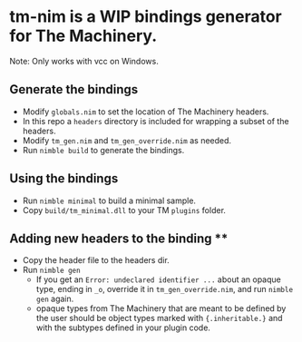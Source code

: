 # tm-nim is a WIP bindings generator for The Machinery. #

Note: Only works with vcc on Windows.
## Generate the bindings ##
- Modify `globals.nim` to set the location of The Machinery headers.
- In this repo a `headers` directory is included for wrapping a subset of the headers.
- Modify `tm_gen.nim` and `tm_gen_override.nim` as needed.
- Run `nimble build` to generate the bindings.

## Using the bindings ##
- Run `nimble minimal` to build a minimal sample.
- Copy `build/tm_minimal.dll` to your TM `plugins` folder.

## Adding new headers to the binding **
- Copy the header file to the headers dir.
- Run `nimble gen`
  - If you get an `Error: undeclared identifier ...` about an opaque type, ending in `_o`, override it in `tm_gen_override.nim`, and run `nimble gen` again.
  - opaque types from The Machinery that are meant to be defined by the user should be object types marked with `{.inheritable.}` and with the subtypes defined in your plugin code.